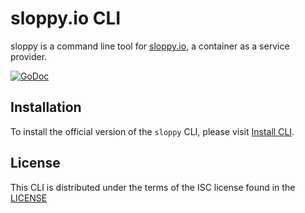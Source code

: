 # sloppy.io CLI

sloppy is a command line tool for [sloppy.io](https://sloppy.io), a container as a service provider.

[![GoDoc](https://godoc.org/github.com/sloppyio/cli/src?status.svg)](https://godoc.org/github.com/sloppyio/cli/src/)  

## Installation

To install the official version of the `sloppy` CLI, please visit [Install CLI](https://sloppy.io/knowledge-base/install-cli/).

## License
This CLI is distributed under the terms of the ISC license found in the [LICENSE](./LICENSE)
